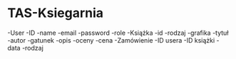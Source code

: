 # TAS-Ksiegarnia

-User
		-ID
		-name
		-email
		-password
		-role
	-Książka
		-id
		-rodzaj
		-grafika
		-tytuł
		-autor
		-gatunek
		-opis
		-oceny
		-cena
	-Zamówienie
		-ID usera
		-ID książki
		-data
		-rodzaj
